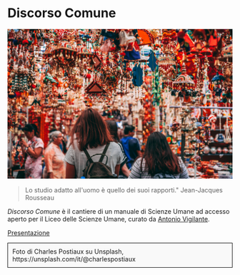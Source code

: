 # Discorso Comune

![](immagini/charles-postiaux-efkSReIxQAw-unsplash.jpg)

> Lo studio adatto all'uomo è quello dei suoi rapporti." Jean-Jacques Rousseau

_Discorso Comune_ è il cantiere di un manuale di Scienze Umane ad accesso aperto per il Liceo delle Scienze Umane, curato da [Antonio Vigilante](autore.md).

[Presentazione](presentazione.md)


<div style="border: 1px solid black; padding: 10px; background-color: #f9f9f9;">Foto di Charles Postiaux su Unsplash, https://unsplash.com/it/@charlespostiaux</div>
